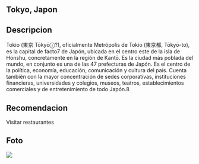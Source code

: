 ## Tokyo, Japon

##  Descripcion 
Tokio (東京 Tōkyōⓘ?), oficialmente Metrópolis de Tokio (東京都, Tōkyō-to), es la capital de facto7​ de Japón, ubicada en el centro este de la isla de Honshu, concretamente en la región de Kantō. Es la ciudad más poblada del mundo, en conjunto es una de las 47 prefecturas de Japón. Es el centro de la política, economía, educación, comunicación y cultura del país. Cuenta también con la mayor concentración de sedes corporativas, instituciones financieras, universidades y colegios, museos, teatros, establecimientos comerciales y de entretenimiento de todo Japón.8​

## Recomendacion
Visitar restaurantes

## Foto
![](https://upload.wikimedia.org/wikipedia/commons/thumb/7/7e/Shinjuku_central_park_southwest.jpg/288px-Shinjuku_central_park_southwest.jpg
)

